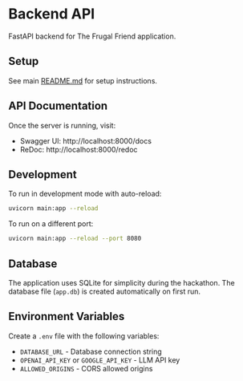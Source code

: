 # Backend API

FastAPI backend for The Frugal Friend application.

## Setup

See main [README.md](../README.md) for setup instructions.

## API Documentation

Once the server is running, visit:

- Swagger UI: http://localhost:8000/docs
- ReDoc: http://localhost:8000/redoc

## Development

To run in development mode with auto-reload:

```bash
uvicorn main:app --reload
```

To run on a different port:

```bash
uvicorn main:app --reload --port 8080
```

## Database

The application uses SQLite for simplicity during the hackathon. The database file (`app.db`) is created automatically on first run.

## Environment Variables

Create a `.env` file with the following variables:

- `DATABASE_URL` - Database connection string
- `OPENAI_API_KEY` or `GOOGLE_API_KEY` - LLM API key
- `ALLOWED_ORIGINS` - CORS allowed origins
